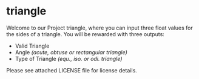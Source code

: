 # triangle

Welcome to our Project triangle, where you can input three float values for the sides of a triangle. You will be rewarded with three outputs:

- Valid Triangle
- Angle *(acute, obtuse or rectangular triangle)*
- Type of Triangle *(equ., iso. or odi. triangle)*

Please see attached LICENSE file for license details.
